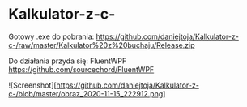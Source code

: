 # Kalkulator-z-c-


Gotowy .exe do pobrania:
https://github.com/daniejtoja/Kalkulator-z-c-/raw/master/Kalkulator%20z%20buchaju/Release.zip

Do działania przyda się:
FluentWPF
https://github.com/sourcechord/FluentWPF







![Screenshot][https://github.com/daniejtoja/Kalkulator-z-c-/blob/master/obraz_2020-11-15_222912.png]
